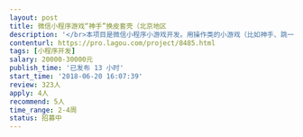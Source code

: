 ```yaml
---                
layout: post       
title: 微信小程序游戏“神手”换皮套壳（北京地区           
description: '</br>本项目是微信小程序小游戏开发。用操作类的小游戏（比如神手、跳一跳、物理弹球等）的源码，套上我们公司卡通形象的皮，上线，并进行后期的维护。</br>功能需求</br>小游戏中素材换成我公司的美术风格；在游戏操作方法上稍作修改，避免与其他游戏太过类似。</br>项目周期</br>30天</br></br>项目角色和金额</br>开发团队    30000.00 元</br></br>项目要求</br>北京地区团队优先！</br>'     
contenturl: https://pro.lagou.com/project/8485.html      
tags: [小程序开发]            
salary: 20000-30000元          
publish_time: '已发布 13 小时'         
start_time: '2018-06-20 16:07:39'           
review: 323人                   
apply: 4人                   
recommend: 5人                   
time_range: 2-4周              
status: 招募中                  
---                 
```

